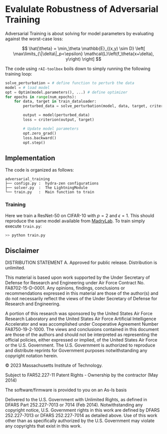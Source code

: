 # Evalulate Robustness of Adversarial Training

Adversarial Training is about solving for model parameters by evaluating against the worst-case loss:

$$
\hat{\theta} = \min_\theta \mathbb{E}_{(x,y) \sim D} \left[ \max\limits_{\|\delta\|_p<\epsilon} \mathcal{L}\left(f_\theta(x+\delta), y\right) \right]
$$

The code using `rAI-toolbox` boils down to simply running the following training loop:

```python
solve_perturbation = # define function to perturb the data
model = # load model
opt = Optim(model.parameters(), ...) # define optimizer
for epochs in range(num_epochs):
    for data, target in train_dataloader:
        perturbed_data = solve_perturbation(model, data, target, criterion)

        output = model(perturbed_data)
        loss = criterion(output, target)

        # Update model parameters
        opt.zero_grad()
        loss.backward()
        opt.step()

```

## Implementation

The code is organized as follows:

```
adversarial_training
├── configs.py :  hydra-zen configurations
├── solver.py  :  The LightningModule
└── train.py   :  Main function to train
```

### Training

Here we train a ResNet-50 on CIFAR-10 with $p=2$ and $\epsilon=1$. This should reproduce the same model available from [MadryLab](https://github.com/MadryLab/robustness).  To train simply execute `train.py`:

```bash
>> python train.py
```


## Disclaimer

DISTRIBUTION STATEMENT A. Approved for public release. Distribution is unlimited.

This material is based upon work supported by the Under Secretary of Defense for Research and Engineering under Air Force Contract No. FA8702-15-D-0001. Any opinions, findings, conclusions or recommendations expressed in this material are those of the author(s) and do not necessarily reflect the views of the Under Secretary of Defense for Research and Engineering.

A portion of this research was sponsored by the United States Air Force Research Laboratory and the United States Air Force Artificial Intelligence Accelerator and was accomplished under Cooperative Agreement Number FA8750-19-2-1000. The views and conclusions contained in this document are those of the authors and should not be interpreted as representing the official policies, either expressed or implied, of the United States Air Force or the U.S. Government. The U.S. Government is authorized to reproduce and distribute reprints for Government purposes notwithstanding any copyright notation herein.

© 2023 Massachusetts Institute of Technology.

Subject to FAR52.227-11 Patent Rights - Ownership by the contractor (May 2014)

The software/firmware is provided to you on an As-Is basis

Delivered to the U.S. Government with Unlimited Rights, as defined in DFARS Part 252.227-7013 or 7014 (Feb 2014). Notwithstanding any copyright notice, U.S. Government rights in this work are defined by DFARS 252.227-7013 or DFARS 252.227-7014 as detailed above. Use of this work other than as specifically authorized by the U.S. Government may violate any copyrights that exist in this work.
